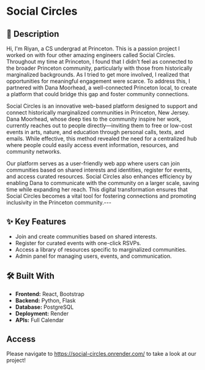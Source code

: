 # Social Circles

## 📖 Description
Hi, I'm Riyan, a CS undergrad at Princeton. This is a passion project I worked on with four other amazing engineers called Social Circles. Throughout my time at Princeton, I found that I didn’t feel as connected to the broader Princeton community, particularly with those from historically marginalized backgrounds. As I tried to get more involved, I realized that opportunities for meaningful engagement were scarce. To address this, I partnered with Dana Moorhead, a well-connected Princeton local, to create a platform that could bridge this gap and foster community connections.

Social Circles is an innovative web-based platform designed to support and connect historically marginalized communities in Princeton, New Jersey. Dana Moorhead, whose deep ties to the community inspire her work, currently reaches out to people directly—inviting them to free or low-cost events in arts, nature, and education through personal calls, texts, and emails. While effective, this method revealed the need for a centralized hub where people could easily access event information, resources, and community networks.

Our platform serves as a user-friendly web app where users can join communities based on shared interests and identities, register for events, and access curated resources. Social Circles also enhances efficiency by enabling Dana to communicate with the community on a larger scale, saving time while expanding her reach. This digital transformation ensures that Social Circles becomes a vital tool for fostering connections and promoting inclusivity in the Princeton community.---

## ✨ Key Features
- Join and create communities based on shared interests.
- Register for curated events with one-click RSVPs.
- Access a library of resources specific to marginalized communities.
- Admin panel for managing users, events, and communication.

## 🛠️ Built With
- **Frontend:** React, Bootstrap
- **Backend:** Python, Flask
- **Database:** PostgreSQL
- **Deployment:** Render
- **APIs:** Full Calendar

## Access
Please navigate to https://social-circles.onrender.com/ to take a look at our project! 



